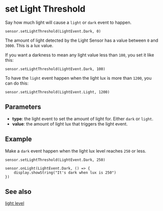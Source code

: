 # set Light Threshold

Say how much light will cause a `light` or `dark` event to happen.

```sig
sensor.setLightThreshold(LightEvent.Dark, 0)
```

The amount of light detected by the Light Sensor has a value between `0` and `3000`. This is a lux value.

If you want a darkness to mean any light value less than `100`, you set it like this:

```block
sensor.setLightThreshold(LightEvent.Dark, 100)
```

To have the `light` event happen when the light lux is more than `1200`, you can do this:

```block
sensor.setLightThreshold(LightEvent.Light, 1200)
```

## Parameters

* **type**: the light event to set the amount of light for. Either `dark` or `light`.
* **value**: the amount of light lux that triggers the light event.

## Example

Make a `dark` event happen when the light lux level reaches `250` or less.

```blocks
sensor.setLightThreshold(LightEvent.Dark, 250)

sensor.onLight(LightEvent.Dark, () => {
    display.showString("It's dark when lux is 250")
})
```

## See also

[light level](/reference/sensor/light-level)